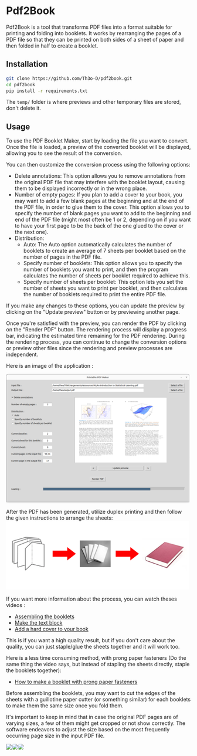 # Pdf2Book

Pdf2Book is a tool that transforms PDF files into a format suitable for printing and folding into booklets. It works by rearranging the pages of a PDF file so that they can be printed on both sides of a sheet of paper and then folded in half to create a booklet.

## Installation
```bash
git clone https://github.com/Th3o-D/pdf2book.git
cd pdf2book
pip install -r requirements.txt
```

The `temp/` folder is where previews and other temporary files are stored, don't delete it.

## Usage
To use the PDF Booklet Maker, start by loading the file you want to convert. Once the file is loaded, a preview of the converted booklet will be displayed, allowing you to see the result of the conversion.

You can then customize the conversion process using the following options:
+ Delete annotations: This option allows you to remove annotations from the original PDF file that may interfere with the booklet layout, causing them to be displayed incorrectly or in the wrong place.
+ Number of empty pages: If you plan to add a cover to your book, you may want to add a few blank pages at the beginning and at the end of the PDF file, in order to glue them to the cover. This option allows you to specify the number of blank pages you want to add to the beginning and end of the PDF file (might most often be 1 or 2, depending on if you want to have your first page to be the
back of the one glued to the cover or the next one).
+ Distribution:
    + Auto: The Auto option automatically calculates the number of booklets to create an average of 7 sheets per booklet based on the number of pages in the PDF file.
    + Specify number of booklets: This option allows you to specify the number of booklets you want to print, and then the program calculates the number of sheets per booklet required to achieve this.
    + Specify number of sheets per booklet: This option lets you set the number of sheets you want to print per booklet, and then calculates the number of booklets required to print the entire PDF file.

If you make any changes to these options, you can update the preview by clicking on the "Update preview" button or by previewing another page.

Once you're satisfied with the preview, you can render the PDF by clicking on the "Render PDF" button. The rendering process will display a progress bar, indicating the estimated time remaining for the PDF rendering. During the rendering process, you can continue to change the conversion options or preview other files since the rendering and preview processes are independent.

Here is an image of the application :

<img src="./img/app.png" alt="app" width="500"/>

After the PDF has been generated, utilize duplex printing and then follow the given instructions to arrange the sheets:
<img src="./img/steps.png" alt="sheets" width="500"/>

If you want more information about the process, you can watch theses videos :
+ [Assembling the booklets](https://www.youtube.com/watch?v=9O4kFTOEh6k)
+ [Make the text block](https://www.youtube.com/watch?v=XGQ5P8QVHSg)
+ [Add a hard cover to your book](https://www.youtube.com/watch?v=Av_rU-yOPd4)

This is if you want a high quality result, but if you don't care about the quality, you can just staple/glue the sheets together and it will work too.

Here is a less time consuming method, with prong paper fasteners (Do the same thing the video says, but instead of stapling the sheets directly, staple the booklets together):
+ [How to make a booklet with prong paper fasteners](https://www.youtube.com/watch?v=Tey13CS4aps)

Before assembling the booklets, you may want to cut the edges of the sheets with a guillotine paper cutter (or something similar) for each booklets to make them the same size once you fold them.

It's important to keep in mind that in case the original PDF pages are of varying sizes, a few of them might get cropped or not show correctly. The software endeavors to adjust the size based on the most frequently occurring page size in the input PDF file.

<div align="right" style="display: flex">
    <img src="https://visitor-badge.glitch.me/badge?page_id=Th3o-D/pdf2book&left_color=gray&right_color=blue" height="20"/>
    <a href="https://github.com/Th3o-D" alt="https://github.com/Th3o-D"><img height="20" style="border-radius: 5px" src="https://img.shields.io/static/v1?style=for-the-badge&label=CREE%20PAR&message=Th3o-D&color=1182c2"></a>
    <a href="LICENSE" alt="licence"><img style="border-radius: 5px" height="20" src="https://img.shields.io/static/v1?style=for-the-badge&label=LICENSE&message=GNU+GPL+V3&color=1182c2"></a>
</div>
